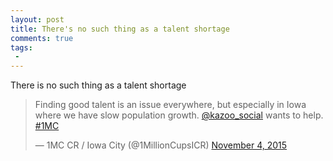 ```yaml
---
layout: post
title: There's no such thing as a talent shortage
comments: true
tags:
 -
---
```


There is no such thing as a talent shortage

<blockquote class="twitter-tweet" lang="en"><p lang="en" dir="ltr">Finding good talent is an issue everywhere, but especially in Iowa where we have slow population growth. <a href="https://twitter.com/Kazoo_social">@kazoo_social</a> wants to help. <a href="https://twitter.com/hashtag/1MC?src=hash">#1MC</a></p>&mdash; 1MC CR / Iowa City (@1MillionCupsICR) <a href="https://twitter.com/1MillionCupsICR/status/661923359903510528">November 4, 2015</a></blockquote> <script async src="//platform.twitter.com/widgets.js" charset="utf-8"></script>


